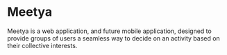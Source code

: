 # Meetya

Meetya is a web application, and future mobile application, designed to provide groups of users a seamless way to decide on an activity based on their collective interests.
